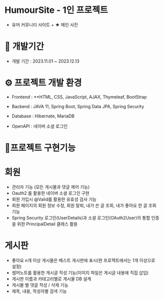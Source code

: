 # HumourSite - 1인 프로젝트
* 유머 커뮤니티 사이트
  + 
  ★ 메인 사진

# 🧐 개발기간
* 개발 기간 : 2023.11.01 ~ 2023.12.13

# ⚙️ 프로젝트 개발 환경
* Frontend : **HTML, CSS, JavaScript, AJAX, Thymeleaf, BootStrap

* Backend : JAVA 11, Spring Boot, Spring Data JPA, Spring Security

* Database : Hibernate, MariaDB

* OpenAPI : 네이버 소셜 로그인

# 📜프로젝트 구현기능
# 회원
* 관리자 기능 (모든 게시물과 댓글 제어 기능)
* Oauth2 를 활용한 네이버 소셜 로그인 구현
* 회원 가입시 @Valid를 활용한 유효성 검사 기능
* 회원 페이지의 회원 정보 수정, 회원 탈퇴, 내가 쓴 글 조회, 내가 좋아요 한 글 조회 기능
* Spring Security 로그인(UserDetails)과 소셜 로그인(OAuth2User)의 통합 인증을 위한 PrincipalDetail 클래스 활용

# 게시판

* 좋아요 n개 이상 게시물은 베스트 게시판에 표시(현 프로젝트에서는 1개 이상으로 설정)
* 썸머노트를 활용한 게시글 작성 기능(이미지 파일은 게시글 내용에 직접 삽입)
* 게시판 이름과 카테고리별로 게시물 DB 설계
* 게시물 별 댓글 작성 / 삭제 기능
* 제목, 내용, 작성자별 검색 기능
